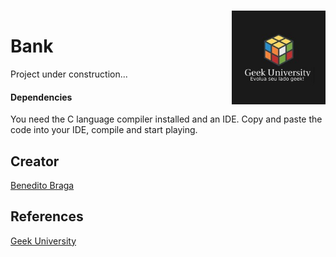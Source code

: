 <h1 align="left">Bank<a href="https://www.geekuniversity.com.br/"><img align="right" style="margin-top: -40px;" src="images/logo01.jpeg" alt="Logo" width="150"></a></h1>


Project under construction...

<!--
#### How to Play 

- First choose the level:

<div ><img alt="Image showing level selection" src="images/choose-level.png"></div>
<br>

 - Answer the mathematical operation:

<div><img alt="Image showing math question." src="images/question.png"></div>
<br>
 
 - If you get it right, the game will show the operation, the score and data related to the operation:

<div><img alt="Image showing game result." src="images/result.png"></div>
<br>
 
 - Then the game will ask if you want to continue playing, if the answer is yes, it will start from the beginning adding the points already earned:

<div><img alt="Image showing game result." src="images/question2.png"></div>
<br>
 
 - If the answer is "No", the game will be over:

<div><img aalt="Image showing game over." src="images/finally.png"></div>

-->

#### Dependencies

You need the C language compiler installed and an IDE. Copy and paste the code into your IDE, compile and start playing.

## Creator

[Benedito Braga](https://beneditobraga.github.io/portfolio/ "Meet the Creator.")

## References

[Geek University](https://www.geekuniversity.com.br/ "Access the course content here.")